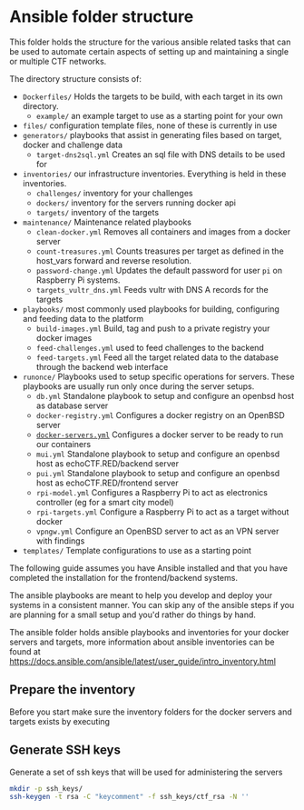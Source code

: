 # Ansible folder structure

This folder holds the structure for the various ansible related tasks that can
be used to automate certain aspects of setting up and maintaining a single or
multiple CTF networks.

The directory structure consists of:

* `Dockerfiles/` Holds the targets to be build, with each target in its own directory.
   - `example/` an example target to use as a starting point for your own
* `files/` configuration template files, none of these is currently in use
* `generators/` playbooks that assist in generating files based on target, docker and challenge data
   - `target-dns2sql.yml` Creates an sql file with DNS details to be used for
* `inventories/` our infrastructure inventories. Everything is held in these inventories.
   - `challenges/` inventory for your challenges
   - `dockers/` inventory for the servers running docker api
   - `targets/` inventory of the targets
* `maintenance/` Maintenance related playbooks
   - `clean-docker.yml` Removes all containers and images from a docker server
   - `count-treasures.yml` Counts treasures per target as defined in the host_vars forward and reverse resolution.
   - `password-change.yml` Updates the default password for user `pi` on Raspberry Pi systems.
   - `targets_vultr_dns.yml` Feeds vultr with DNS A records for the targets
* `playbooks/` most commonly used playbooks for building, configuring and feeding data to the platform
   - `build-images.yml` Build, tag and push to a private registry your docker images
   - `feed-challenges.yml` used to feed challenges to the backend
   - `feed-targets.yml` Feed all the target related data to the database through the backend web interface
* `runonce/` Playbooks used to setup specific operations for servers. These playbooks are usually run only once during the server setups.
   - `db.yml` Standalone playbook to setup and configure an openbsd host as database server
   - `docker-registry.yml` Configures a docker registry on an OpenBSD server
   - [`docker-servers.yml`](DOCKER-SERVERS.md) Configures a docker server to be ready to run our containers
   - `mui.yml` Standalone playbook to setup and configure an openbsd host as echoCTF.RED/backend server
   - `pui.yml` Standalone playbook to setup and configure an openbsd host as echoCTF.RED/frontend server
   - `rpi-model.yml` Configures a Raspberry Pi to act as electronics controller (eg for a smart city model)
   - `rpi-targets.yml` Configure a Raspberry Pi to act as a target without docker
   - `vpngw.yml` Configure an OpenBSD server to act as an VPN server with findings
* `templates/` Template configurations to use as a starting point

The following guide assumes you have Ansible installed and that you have
completed the installation for the frontend/backend systems.

The ansible playbooks are meant to help you develop and deploy your systems in a
consistent manner. You can skip any of the ansible steps if you are planning
for a small setup and you'd rather do things by hand.

The ansible folder holds ansible playbooks and inventories for your docker
servers and targets, more information about ansible inventories can be found at
https://docs.ansible.com/ansible/latest/user_guide/intro_inventory.html

## Prepare the inventory
Before you start make sure the inventory folders for the docker servers and
targets exists by executing

## Generate SSH keys
Generate a set of ssh keys that will be used for administering the servers
```sh
mkdir -p ssh_keys/
ssh-keygen -t rsa -C "keycomment" -f ssh_keys/ctf_rsa -N ''
```
